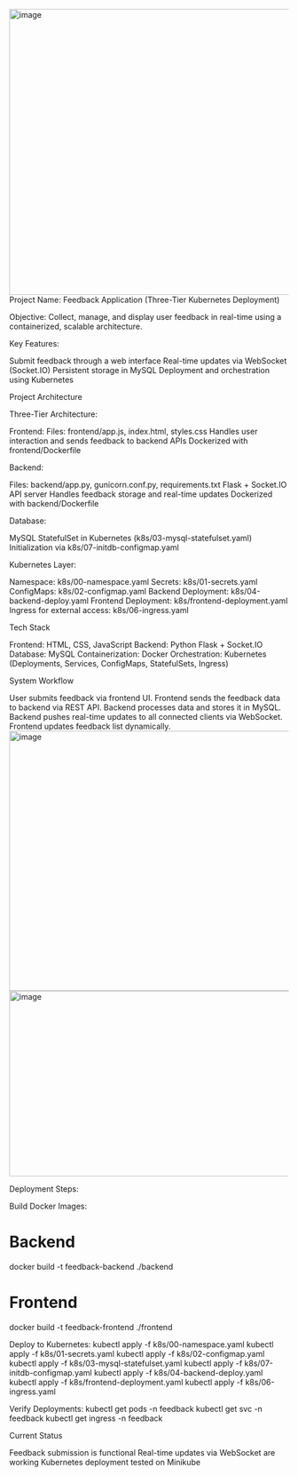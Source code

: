 <img width="1366" height="515" alt="image" src="https://github.com/user-attachments/assets/c4e66549-d936-47fb-a39d-dc8430c4592d" />Project Name: Feedback Application (Three-Tier Kubernetes Deployment)

Objective: Collect, manage, and display user feedback in real-time using a containerized, scalable architecture.

Key Features:

Submit feedback through a web interface
Real-time updates via WebSocket (Socket.IO)
Persistent storage in MySQL
Deployment and orchestration using Kubernetes

Project Architecture

Three-Tier Architecture:

Frontend:
Files: frontend/app.js, index.html, styles.css
Handles user interaction and sends feedback to backend APIs
Dockerized with frontend/Dockerfile

Backend:

Files: backend/app.py, gunicorn.conf.py, requirements.txt
Flask + Socket.IO API server
Handles feedback storage and real-time updates
Dockerized with backend/Dockerfile

Database:

MySQL StatefulSet in Kubernetes (k8s/03-mysql-statefulset.yaml)
Initialization via k8s/07-initdb-configmap.yaml

Kubernetes Layer:

Namespace: k8s/00-namespace.yaml
Secrets: k8s/01-secrets.yaml
ConfigMaps: k8s/02-configmap.yaml
Backend Deployment: k8s/04-backend-deploy.yaml
Frontend Deployment: k8s/frontend-deployment.yaml
Ingress for external access: k8s/06-ingress.yaml


Tech Stack

Frontend: HTML, CSS, JavaScript
Backend: Python Flask + Socket.IO
Database: MySQL
Containerization: Docker
Orchestration: Kubernetes (Deployments, Services, ConfigMaps, StatefulSets, Ingress)

System Workflow

User submits feedback via frontend UI.
Frontend sends the feedback data to backend via REST API.
Backend processes data and stores it in MySQL.
Backend pushes real-time updates to all connected clients via WebSocket.
Frontend updates feedback list dynamically.
<img width="1366" height="468" alt="image" src="https://github.com/user-attachments/assets/e4ef9a63-bedd-49dd-955f-f34d606726fe" />
<img width="1366" height="334" alt="image" src="https://github.com/user-attachments/assets/1bdfc081-b207-4f77-aa54-169ee5f74eae" />



Deployment Steps:

Build Docker Images:
# Backend
docker build -t feedback-backend ./backend

# Frontend
docker build -t feedback-frontend ./frontend

Deploy to Kubernetes:
kubectl apply -f k8s/00-namespace.yaml
kubectl apply -f k8s/01-secrets.yaml
kubectl apply -f k8s/02-configmap.yaml
kubectl apply -f k8s/03-mysql-statefulset.yaml
kubectl apply -f k8s/07-initdb-configmap.yaml
kubectl apply -f k8s/04-backend-deploy.yaml
kubectl apply -f k8s/frontend-deployment.yaml
kubectl apply -f k8s/06-ingress.yaml

Verify Deployments:
kubectl get pods -n feedback
kubectl get svc -n feedback
kubectl get ingress -n feedback

Current Status

Feedback submission is functional
Real-time updates via WebSocket are working
Kubernetes deployment tested on Minikube

